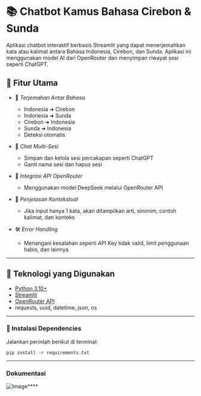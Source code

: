 # 📚 Chatbot Kamus Bahasa Cirebon & Sunda

Aplikasi chatbot interaktif berbasis Streamlit yang dapat menerjemahkan kata atau kalimat antara Bahasa Indonesia, Cirebon, dan Sunda. Aplikasi ini menggunakan model AI dari OpenRouter dan menyimpan riwayat sesi seperti ChatGPT.

## 🚀 Fitur Utama

- 🔄 *Terjemahan Antar Bahasa*
  - Indonesia ➜ Cirebon
  - Indonesia ➜ Sunda
  - Cirebon ➜ Indonesia
  - Sunda ➜ Indonesia
  - Deteksi otomatis

- 💬 *Chat Multi-Sesi*
  - Simpan dan kelola sesi percakapan seperti ChatGPT
  - Ganti nama sesi dan hapus sesi

- 🔐 *Integrasi API OpenRouter*
  - Menggunakan model DeepSeek melalui OpenRouter API

- 📖 *Penjelasan Kontekstual*
  - Jika input hanya 1 kata, akan ditampilkan arti, sinonim, contoh kalimat, dan konteks

- 🛠 *Error Handling*
  - Menangani kesalahan seperti API Key tidak valid, limit penggunaan habis, dan lainnya

---

## 🧩 Teknologi yang Digunakan

- [Python 3.10+](https://www.python.org/)
- [Streamlit](https://streamlit.io/)
- [OpenRouter API](https://openrouter.ai/)
- requests, uuid, datetime, json, os

---

### 🔧 Instalasi Dependencies

Jalankan perintah berikut di terminal:

`pip install -r requirements.txt `

---

### Dokumentasi

![Image](https://github.com/user-attachments/assets/d1c6a332-aff0-4354-b536-240c161d327c)****
